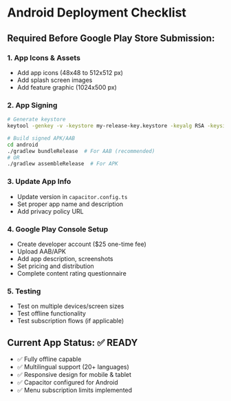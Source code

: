 # Android Deployment Checklist

## Required Before Google Play Store Submission:

### 1. App Icons & Assets
- Add app icons (48x48 to 512x512 px)
- Add splash screen images
- Add feature graphic (1024x500 px)

### 2. App Signing
```bash
# Generate keystore
keytool -genkey -v -keystore my-release-key.keystore -keyalg RSA -keysize 2048 -validity 10000 -alias my-key-alias

# Build signed APK/AAB
cd android
./gradlew bundleRelease  # For AAB (recommended)
# OR
./gradlew assembleRelease  # For APK
```

### 3. Update App Info
- Update version in `capacitor.config.ts`
- Set proper app name and description
- Add privacy policy URL

### 4. Google Play Console Setup
- Create developer account ($25 one-time fee)
- Upload AAB/APK
- Add app description, screenshots
- Set pricing and distribution
- Complete content rating questionnaire

### 5. Testing
- Test on multiple devices/screen sizes
- Test offline functionality
- Test subscription flows (if applicable)

## Current App Status: ✅ READY
- ✅ Fully offline capable
- ✅ Multilingual support (20+ languages)
- ✅ Responsive design for mobile & tablet
- ✅ Capacitor configured for Android
- ✅ Menu subscription limits implemented